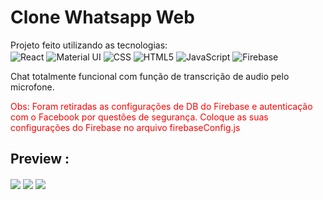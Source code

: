 # Clone Whatsapp Web

Projeto feito utilizando as tecnologias:</br>
<img align="center" alt="React" src="https://img.shields.io/badge/React-20232A?style=for-the-badge&logo=react&logoColor=white%22"/>
<img align="center" alt="Material UI" src="https://img.shields.io/badge/MaterialUI-1E90FF?style=for-the-badge&logo=materialui&logoColor=white"/>
<img align="center" alt="CSS" src="https://img.shields.io/badge/CSS3-1572B6?style=for-the-badge&logo=css3&logoColor=white"/>
<img align="center" alt="HTML5" src="https://img.shields.io/badge/HTML5-E34F26?style=for-the-badge&logo=html5&logoColor=white"/>
<img align="center" alt="JavaScript" src="https://img.shields.io/badge/JavaScript-323330?style=for-the-badge&logo=javascript&logoColor=F7DF1E"/>
<img align="center" alt="Firebase" src="https://img.shields.io/badge/Firebase-white?style=for-the-badge&logo=Firebase&logoColor=yellow"/>

<p>Chat totalmente funcional com função de transcrição de audio pelo microfone.</p>
<p style="color: red">Obs: Foram retiradas as configurações de DB do Firebase e autenticação com o Facebook por questões de segurança. Coloque as suas configurações do Firebase no arquivo firebaseConfig.js</p>


## Preview :

<img align="center" src="https://cdn.discordapp.com/attachments/518518593198227489/918228320494190652/whatsappc1.png"/>
<img align="center" src="https://cdn.discordapp.com/attachments/518518593198227489/918228476845236224/unknown.png"/>
<img align="center" src="https://cdn.discordapp.com/attachments/518518593198227489/918228921256910858/unknown.png"/>

